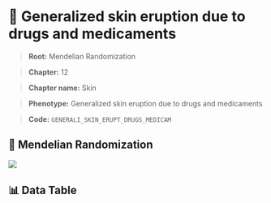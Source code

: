 # 🧪 Generalized skin eruption due to drugs and medicaments

> **Root:** Mendelian Randomization

> **Chapter:** 12  

> **Chapter name:** Skin

> **Phenotype:** Generalized skin eruption due to drugs and medicaments  

> **Code:** `GENERALI_SKIN_ERUPT_DRUGS_MEDICAM`

## 🧬 Mendelian Randomization  

<img src="/MR/Figures/Forward/GENERALI_SKIN_ERUPT_DRUGS_MEDICAM.png"/>

## 📊 Data Table

<CsvTableMRF src="/MR/Data/Forward/GENERALI_SKIN_ERUPT_DRUGS_MEDICAM.csv"/>
